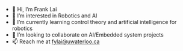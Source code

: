 - 👋 Hi, I’m Frank Lai
- 👀 I’m interested in Robotics and AI
- 🌱 I’m currently learning control theory and artificial intelligence for robotics
- 💞️ I’m looking to collaborate on AI/Embedded system projects
- 📫 Reach me at fylai@uwaterloo.ca

<!---
FrankYLai/FrankYLai is a ✨ special ✨ repository because its `README.md` (this file) appears on your GitHub profile.
You can click the Preview link to take a look at your changes.
--->
